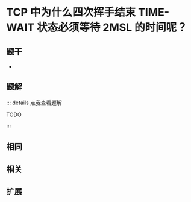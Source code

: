 # TCP 中为什么四次挥手结束 TIME-WAIT 状态必须等待 2MSL 的时间呢？


## 题干

- 



## 题解

::: details 点我查看题解

  TODO

:::



## 相同


## 相关


## 扩展

